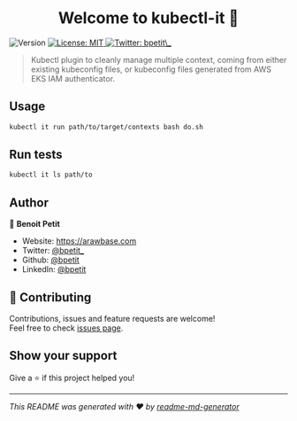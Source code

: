 <h1 align="center">Welcome to kubectl-it 👋</h1>
<p>
  <img alt="Version" src="https://img.shields.io/badge/version-0.1a-blue.svg?cacheSeconds=2592000" />
  <a href="#" target="_blank">
    <img alt="License: MIT" src="https://img.shields.io/badge/License-MIT-yellow.svg" />
  </a>
  <a href="https://twitter.com/bpetit\_" target="_blank">
    <img alt="Twitter: bpetit\_" src="https://img.shields.io/twitter/follow/bpetit\_.svg?style=social" />
  </a>
</p>

> Kubectl plugin to cleanly manage multiple context, coming from either existing kubeconfig files, or kubeconfig files generated from AWS EKS IAM authenticator. 

## Usage

```sh
kubectl it run path/to/target/contexts bash do.sh
```

## Run tests

```sh
kubectl it ls path/to
```

## Author

👤 **Benoit Petit**

* Website: https://arawbase.com
* Twitter: [@bpetit\_](https://twitter.com/bpetit\_)
* Github: [@bpetit](https://github.com/bpetit)
* LinkedIn: [@bpetit](https://linkedin.com/in/bpetit)

## 🤝 Contributing

Contributions, issues and feature requests are welcome!<br />Feel free to check [issues page](https://github.com/bpetit/kubectl-it/issues). 

## Show your support

Give a ⭐️ if this project helped you!

***
_This README was generated with ❤️ by [readme-md-generator](https://github.com/kefranabg/readme-md-generator)_